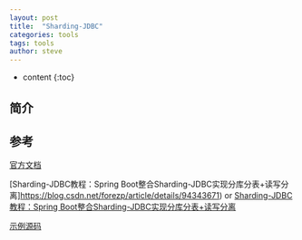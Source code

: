 ```yaml
---
layout: post
title:  "Sharding-JDBC"
categories: tools
tags: tools
author: steve
---
```


* content
{:toc}










## 简介

## 参考

[官方文档](https://shardingsphere.apache.org/document/legacy/4.x/document/cn/overview/)

[Sharding-JDBC教程：Spring Boot整合Sharding-JDBC实现分库分表+读写分离]https://blog.csdn.net/forezp/article/details/94343671) or [Sharding-JDBC教程：Spring Boot整合Sharding-JDBC实现分库分表+读写分离](https://www.fangzhipeng.com/db/2019/07/01/shardingjdbc-dbs-tbls-ms.html)

[示例源码](https://github.com/forezp/SpringBootLearning/tree/master/sharding-jdbc-example)
